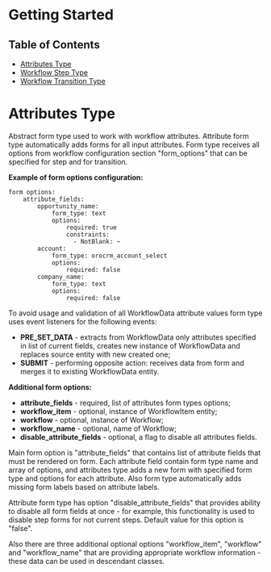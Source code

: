 Getting Started
===============

Table of Contents
-----------------
 - [Attributes Type](#attributes-type)
 - [Workflow Step Type](#workflow-step-type)
 - [Workflow Transition Type](#worfklow-transition-type)

Attributes Type
========================

Abstract form type used to work with workflow attributes. Attribute form type automatically adds forms
for all input attributes. Form type receives all options from workflow configuration section
"form_options" that can be specified for step and for transition.

**Example of form options configuration:**

```
form options:
    attribute_fields:
        opportunity_name:
            form_type: text
            options:
                required: true
                constraints:
                  - NotBlank: ~
        account:
            form_type: orocrm_account_select
            options:
                required: false
        company_name:
            form_type: text
            options:
                required: false
```

To avoid usage and validation of all WorkflowData attribute values form type uses event listeners for the following
events:
 - **PRE_SET_DATA** - extracts from WorkflowData only attributes specified in list of current fields, creates
new instance of WorkflowData and replaces source entity with new created one;
 - **SUBMIT** - performing opposite action: receives data from form and merges it to existing WorkflowData entity.

**Additional form options:**

 - **attribute_fields** - required, list of attributes form types options;
 - **workflow_item** - optional, instance of WorkflowItem entity;
 - **workflow** - optional, instance of Workflow;
 - **workflow_name** - optional, name of Workflow;
 - **disable_attribute_fields** - optional, a flag to disable all attributes fields.

Main form option is "attribute_fields" that contains list of attribute fields that must be rendered on form.
Each attribute field contain form type name and array of options, and attributes type adds a new form
with specified form type and options for each attribute. Also form type automatically adds missing form labels
based on attribute labels.

Attribute form type has option "disable_attribute_fields" that provides ability to disable all form fields at once -
for example, this functionality is used to disable step forms for not current steps. Default value for this option
is "false".

Also there are three additional optional options "workflow_item", "workflow" and "workflow_name" that are providing
appropriate workflow information - these data can be used in descendant classes.
